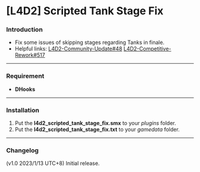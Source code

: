 # [L4D2] Scripted Tank Stage Fix

### Introduction
- Fix some issues of skipping stages regarding Tanks in finale.
- Helpful links: [L4D2-Community-Update#48](https://github.com/Tsuey/L4D2-Community-Update/issues/48) [L4D2-Competitive-Rework#517](https://github.com/SirPlease/L4D2-Competitive-Rework/issues/517)

<hr>

### Requirement
- **DHooks**

<hr>

### Installation
1. Put the **l4d2_scripted_tank_stage_fix.smx** to your _plugins_ folder.
2. Put the **l4d2_scripted_tank_stage_fix.txt** to your _gamedata_ folder.

<hr>

### Changelog
(v1.0 2023/1/13 UTC+8) Initial release.
